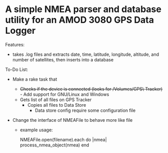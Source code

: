 A simple NMEA parser and database utility for an AMOD 3080 GPS Data Logger
==========================================================================

Features:

- takes .log files and extracts date, time, latitude, longitude, altitude, 
  and number of satellites, then inserts into a database


To-Do List:

- Make a rake task that
  - ~~Checks if the device is connected (looks for /Volumes/GPS\ Tracker)~~
		- Add support for GNU/Linux and Windows
  - Gets list of all files on GPS Tracker
	- Copies all files to Data Store
		- Data store config require some configuration file

- Change the interface of NMEAFile to behave more like file
	- example usage: 
	  
	  NMEAFile.open(filename).each do |nmea|
			process_nmea_object(nmea)
	  end
    
